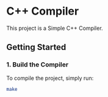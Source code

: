 # C++ Compiler

This project is a Simple C++ Compiler.

## Getting Started

### 1. Build the Compiler

To compile the project, simply run:

```bash
make
```